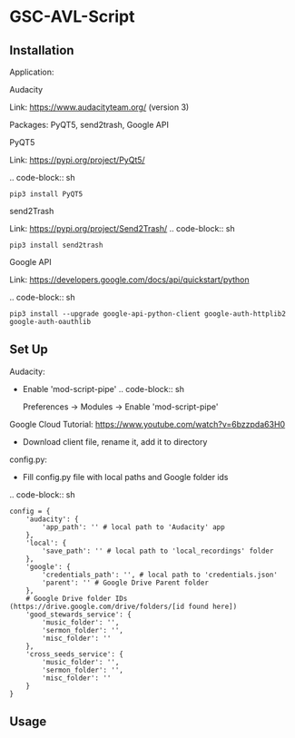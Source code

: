 # GSC-AVL-Script

Installation
------------
Application:

Audacity

Link: https://www.audacityteam.org/ (version 3)

Packages: PyQT5, send2trash, Google API

PyQT5

Link: https://pypi.org/project/PyQt5/

.. code-block:: sh

    pip3 install PyQT5

send2Trash

Link: https://pypi.org/project/Send2Trash/
.. code-block:: sh

    pip3 install send2trash

Google API

Link: https://developers.google.com/docs/api/quickstart/python

.. code-block:: sh

    pip3 install --upgrade google-api-python-client google-auth-httplib2 google-auth-oauthlib

Set Up
------
Audacity:
- Enable 'mod-script-pipe'
.. code-block:: sh
  
  Preferences -> Modules -> Enable 'mod-script-pipe'

Google Cloud
Tutorial: https://www.youtube.com/watch?v=6bzzpda63H0
- Download client file, rename it, add it to directory

config.py:
- Fill config.py file with local paths and Google folder ids

.. code-block:: sh

    config = {
        'audacity': {
            'app_path': '' # local path to 'Audacity' app
        },
        'local': {
            'save_path': '' # local path to 'local_recordings' folder
        },
        'google': {
            'credentials_path': '', # local path to 'credentials.json'
            'parent': '' # Google Drive Parent folder
        },
        # Google Drive folder IDs (https://drive.google.com/drive/folders/[id found here])
        'good_stewards_service': {
            'music_folder': '',
            'sermon_folder': '',
            'misc_folder': ''
        },
        'cross_seeds_service': {
            'music_folder': '',
            'sermon_folder': '',
            'misc_folder': ''
        }
    }

Usage
-----
